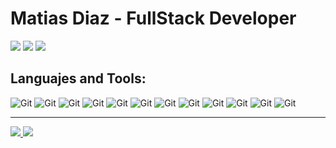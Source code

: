 <h1>Matias Diaz - FullStack Developer</h1>

<p>
<a href="mailto:matidiazruiz42@gmail.com"><img src="https://img.shields.io/badge/Gmail-D14836?style=for-the-badge&logo=gmail&logoColor=white" /></a>
<a href="https://www.codewars.com/users/mati-diaz"><img src="https://img.shields.io/badge/Codewars-B1361E?style=for-the-badge&logo=Codewars&logoColor=white" /></a>
<a href="https://www.linkedin.com/in/mati-diaz/"><img src="https://img.shields.io/badge/LinkedIn-0077B5?style=for-the-badge&logo=linkedin&logoColor=white" /></a>
</p>

<h2>Languajes and Tools:</h2>
<p>
<img alt="Git" src="https://img.shields.io/badge/JavaScript-3883c2?style=for-the-badge&logo=javascript&logoColor=FFFFFF" />
<img alt="Git" src="https://img.shields.io/badge/TypeScript-3883c2?style=for-the-badge&logo=typescript&logoColor=FFFFFF" />
<img alt="Git" src="https://img.shields.io/badge/HTML5-3883c2?style=for-the-badge&logo=html5&logoColor=FFFFFF" />
<img alt="Git" src="https://img.shields.io/badge/CSS3-3883c2?style=for-the-badge&logo=css3&logoColor=FFFFFF" />
<img alt="Git" src="https://img.shields.io/badge/React-3883c2?style=for-the-badge&logo=react&logoColor=FFFFFF" />
<img alt="Git" src="https://img.shields.io/badge/NodeJs-3883c2?style=for-the-badge&logo=node.js&logoColor=FFFFFF" />
<img alt="Git" src="https://img.shields.io/badge/Redux-3883c2?style=for-the-badge&logo=redux&logoColor=FFFFFF" />
<img alt="Git" src="https://img.shields.io/badge/Sass-3883c2?style=for-the-badge&logo=sass&logoColor=FFFFFF" />
<img alt="Git" src="https://img.shields.io/badge/Express-3883c2?style=for-the-badge&logo=express&logoColor=FFFFFF" />
<img alt="Git" src="https://img.shields.io/badge/MongoDB-3883c2?style=for-the-badge&logo=mongodb&logoColor=FFFFFF" />
<img alt="Git" src="https://img.shields.io/badge/MySQL-3883c2?style=for-the-badge&logo=mysql&logoColor=FFFFFF" />
<img alt="Git" src="https://img.shields.io/badge/Git-3883c2?style=for-the-badge&logo=git&logoColor=FFFFFF" />
</p>

---

<p>
<a href="https://github.com/anuraghazra/github-readme-stats">
  <img src="https://github-readme-stats.vercel.app/api?username=mati-diaz&bg_color=0e1117&text_color=ffffff&show_icons=true" />
</a>
<a href="https://github.com/anuraghazra/convoychat">
  <img src="https://github-readme-stats.vercel.app/api/top-langs/?username=mati-diaz&layout=compact&bg_color=0e1117&text_color=ffffff&show_icons=true" />
</a>
</p>



